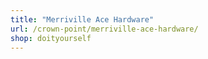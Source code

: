 ```yaml
---
title: "Merriville Ace Hardware"
url: /crown-point/merriville-ace-hardware/
shop: doityourself
---
```

